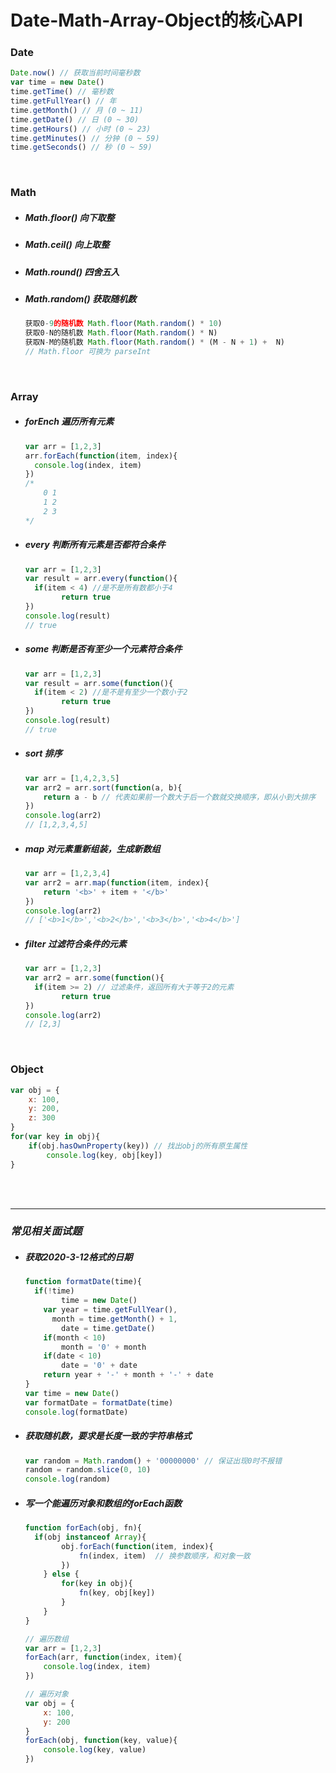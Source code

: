 # Date-Math-Array-Object的核心API

### Date

```javascript
Date.now() // 获取当前时间毫秒数
var time = new Date()
time.getTime() // 毫秒数
time.getFullYear() // 年
time.getMonth() // 月 (0 ~ 11)
time.getDate() // 日 (0 ~ 30)
time.getHours() // 小时 (0 ~ 23)
time.getMinutes() // 分钟 (0 ~ 59)
time.getSeconds() // 秒 (0 ~ 59)
```

<br/>

### Math

- ##### Math.floor() 向下取整

- ##### Math.ceil() 向上取整

- ##### Math.round() 四舍五入

- ##### Math.random() 获取随机数 

  ```javascript
  获取0-9的随机数 Math.floor(Math.random() * 10)
  获取0-N的随机数 Math.floor(Math.random() * N)
  获取N-M的随机数 Math.floor(Math.random() * (M - N + 1) +  N)
  // Math.floor 可换为 parseInt
  ```

<br/>

### Array

- ##### forEnch 遍历所有元素

  ```javascript
  var arr = [1,2,3]
  arr.forEach(function(item, index){
  	console.log(index, item)
  })
  /* 
      0 1
      1 2
      2 3
  */
  ```

- ##### every 判断所有元素是否都符合条件

  ```javascript
  var arr = [1,2,3]
  var result = arr.every(function(){
  	if(item < 4) //是不是所有数都小于4
          return true
  })
  console.log(result)
  // true
  ```

- ##### some 判断是否有至少一个元素符合条件

  ```javascript
  var arr = [1,2,3]
  var result = arr.some(function(){
  	if(item < 2) //是不是有至少一个数小于2
          return true
  })
  console.log(result)
  // true
  ```

- ##### sort 排序

  ```javascript
  var arr = [1,4,2,3,5]
  var arr2 = arr.sort(function(a, b){
      return a - b // 代表如果前一个数大于后一个数就交换顺序，即从小到大排序
  })
  console.log(arr2)
  // [1,2,3,4,5]
  ```

- ##### map 对元素重新组装，生成新数组

  ```javascript
  var arr = [1,2,3,4]
  var arr2 = arr.map(function(item, index){
      return '<b>' + item + '</b>'
  })
  console.log(arr2)
  // ['<b>1</b>','<b>2</b>','<b>3</b>','<b>4</b>']
  ```

- ##### filter 过滤符合条件的元素

  ```javascript
  var arr = [1,2,3]
  var arr2 = arr.some(function(){
  	if(item >= 2) // 过滤条件，返回所有大于等于2的元素
          return true
  })
  console.log(arr2)
  // [2,3]
  ```

<br/>

### Object

```javascript
var obj = {
    x: 100,
    y: 200,
    z: 300
}
for(var key in obj){
    if(obj.hasOwnProperty(key)) // 找出obj的所有原生属性
        console.log(key, obj[key])
}
```

<br/>

<br/>

------



### *常见相关面试题*

- ##### 获取2020-3-12格式的日期

  ```javascript
  function formatDate(time){
  	if(!time)
          time = new Date()
      var year = time.getFullYear(),
      	month = time.getMonth() + 1,
          date = time.getDate()
      if(month < 10)
          month = '0' + month
      if(date < 10)
          date = '0' + date
      return year + '-' + month + '-' + date
  }
  var time = new Date()
  var formatDate = formatDate(time)
  console.log(formatDate)
  ```

- ##### 获取随机数，要求是长度一致的字符串格式

  ```javascript
  var random = Math.random() + '00000000' // 保证出现0时不报错
  random = random.slice(0, 10)
  console.log(random)
  ```

- ##### 写一个能遍历对象和数组的forEach函数

  ```javascript
  function forEach(obj, fn){
  	if(obj instanceof Array){
          obj.forEach(function(item, index){
              fn(index, item)  // 换参数顺序，和对象一致
          })
      } else {
          for(key in obj){
              fn(key, obj[key])
          }
      }
  }
  
  // 遍历数组
  var arr = [1,2,3]
  forEach(arr, function(index, item){
      console.log(index, item)
  })
  
  // 遍历对象
  var obj = {
      x: 100,
      y: 200
  }
  forEach(obj, function(key, value){
      console.log(key, value)
  })
  ```

  